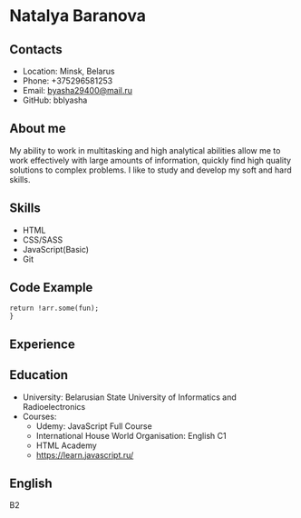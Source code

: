 # Natalya Baranova
## Contacts
* Location: Minsk, Belarus
* Phone: +375296581253
* Email: byasha29400@mail.ru
* GitHub: bblyasha

## About me
My ability to work in multitasking and high analytical abilities allow me to work effectively with large amounts of information, quickly find high quality solutions to complex problems. I like to study and develop my soft and hard skills.

## Skills
* HTML
* CSS/SASS
* JavaScript(Basic)
* Git

## Code Example
```function none(arr, fun) {
return !arr.some(fun);
}
```
## Experience

## Education
* University: Belarusian State University of Informatics and Radioelectronics
* Courses: 
    * Udemy: JavaScript Full Course
    * International House World Organisation: English C1
    * HTML Academy
    * https://learn.javascript.ru/
## English
B2 